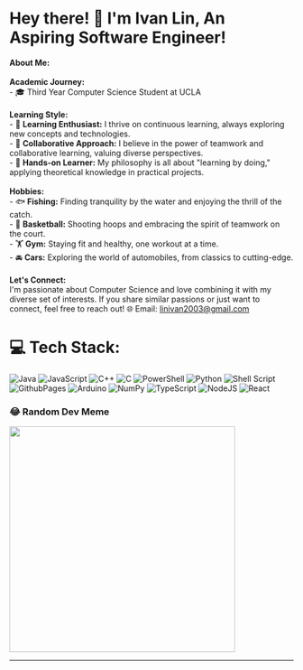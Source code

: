 # Hey there! 👋 I'm Ivan Lin, An Aspiring Software Engineer!
**About Me:** 
<br><br>**Academic Journey:**<br>- 🎓 Third Year Computer Science Student at UCLA<br><br>**Learning Style:**<br>- 🧠 **Learning Enthusiast:** I thrive on continuous learning, always exploring new concepts and technologies.<br>- 🤝 **Collaborative Approach:** I believe in the power of teamwork and collaborative learning, valuing diverse perspectives.<br>- 🚀 **Hands-on Learner:** My philosophy is all about "learning by doing," applying theoretical knowledge in practical projects.<br><br>**Hobbies:**<br>- 🐟 **Fishing:** Finding tranquility by the water and enjoying the thrill of the catch.<br>- 🏀 **Basketball:** Shooting hoops and embracing the spirit of teamwork on the court.<br>- 🏋️ **Gym:** Staying fit and healthy, one workout at a time.<br>- 🚘 **Cars:** Exploring the world of automobiles, from classics to cutting-edge.<br><br>**Let's Connect:**<br>I'm passionate about Computer Science and love combining it with my diverse set of interests. If you share similar passions or just want to connect, feel free to reach out!
🌐 Email: linivan2003@gmail.com


# 💻 Tech Stack:
![Java](https://img.shields.io/badge/java-%23ED8B00.svg?style=for-the-badge&logo=openjdk&logoColor=white) ![JavaScript](https://img.shields.io/badge/javascript-%23323330.svg?style=for-the-badge&logo=javascript&logoColor=%23F7DF1E) ![C++](https://img.shields.io/badge/c++-%2300599C.svg?style=for-the-badge&logo=c%2B%2B&logoColor=white) ![C](https://img.shields.io/badge/c-%2300599C.svg?style=for-the-badge&logo=c&logoColor=white) ![PowerShell](https://img.shields.io/badge/PowerShell-%235391FE.svg?style=for-the-badge&logo=powershell&logoColor=white) ![Python](https://img.shields.io/badge/python-3670A0?style=for-the-badge&logo=python&logoColor=ffdd54) ![Shell Script](https://img.shields.io/badge/shell_script-%23121011.svg?style=for-the-badge&logo=gnu-bash&logoColor=white) ![GithubPages](https://img.shields.io/badge/github%20pages-121013?style=for-the-badge&logo=github&logoColor=white) ![Arduino](https://img.shields.io/badge/-Arduino-00979D?style=for-the-badge&logo=Arduino&logoColor=white) ![NumPy](https://img.shields.io/badge/numpy-%23013243.svg?style=for-the-badge&logo=numpy&logoColor=white) ![TypeScript](https://img.shields.io/badge/typescript-%23007ACC.svg?style=for-the-badge&logo=typescript&logoColor=white) ![NodeJS](https://img.shields.io/badge/node.js-6DA55F?style=for-the-badge&logo=node.js&logoColor=white) ![React](https://img.shields.io/badge/react-%2320232a.svg?style=for-the-badge&logo=react&logoColor=%2361DAFB)

### 😂 Random Dev Meme
<img src='https://randommeme-five.vercel.app/' style="height: 400px;"/>

---

<!-- Proudly created with GPRM ( https://gprm.itsvg.in ) -->

